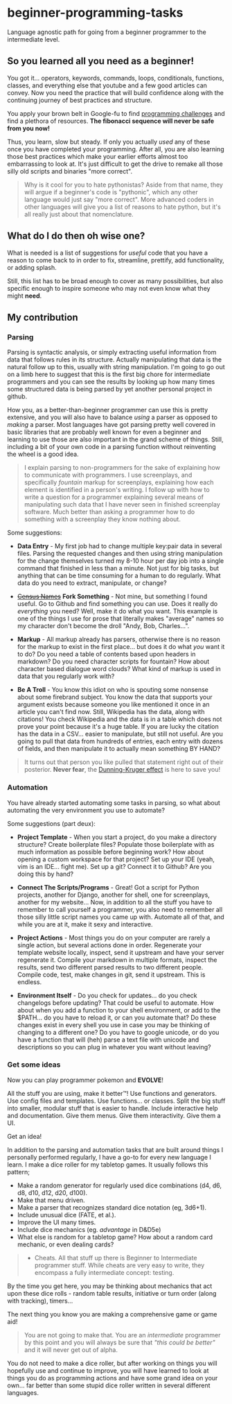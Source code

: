 # beginner-programming-tasks

Language agnostic path for going from a beginner programmer to the intermediate level.

## So you learned all you need as a beginner!

You got it... operators, keywords, commands, loops, conditionals, functions, classes, and everything else that youtube and a few good articles can convey.  Now you need the practice that will build confidence along with the continuing journey of best practices and structure.

You apply your brown belt in Google-fu to find [programming challenges](https://lmgtfy.com/?q=programming+challenges "Let me google that for you") and find a plethora of resources.  **The fibonacci sequence will never be safe from you now!**

Thus, you learn, slow but steady.  If only you actually *used* any of these once you have completed your programming.  After all, you are also learning those best practices which make your earlier efforts almost too embarrassing to look at.  It's just difficult to get the drive to remake all those silly old scripts and binaries "more correct".

>Why is it cool for you to hate pythonistas?  Aside from that name, they will argue if a beginner's code is "pythonic", which any other language would just say "more correct".  More advanced coders in other languages will give you a list of reasons to hate python, but it's all really just about that nomenclature.

## What do I do then oh wise one?

What is needed is a list of suggestions for *useful* code that you have a reason to come back to in order to fix, streamline, prettify, add functionality, or adding splash.

Still, this list has to be broad enough to cover as many possibilities, but also specific enough to inspire someone who may not even know what they might **need**.

## My contribution

### Parsing

Parsing is syntactic analysis, or simply extracting useful information from data that follows rules in its structure.  Actually manipulating that data is the natural follow up to this, usually with string manipulation.  I'm going to go out on a limb here to suggest that this is the first big chore for intermediate programmers and you can see the results by looking up how many times some structured data is being parsed by yet another personal project in github.

How you, as a better-than-beginner programmer can use this is pretty extensive, and you will also have to balance *using* a parser as opposed to *making* a parser.  Most languages have got parsing pretty well covered in basic libraries that are probably well known for even a beginner and learning to use those are also important in the grand scheme of things.  Still, including a bit of your own code in a parsing function without reinventing the wheel is a good idea.

> I explain parsing to non-programmers for the sake of explaining how to communicate with programmers.  I use screenplays, and specifically *fountain* markup for screenplays, explaining how each element is identified in a person's writing.  I follow up with how to write a question for a programmer explaining several means of manipulating such data that I have never seen in finished screenplay software.  Much better than asking a programmer how to do something with a screenplay they know nothing about.

Some suggestions:

* **Data Entry** - My first job had to change multiple key:pair data in several files.  Parsing the requested changes and then using string manipulation for the change themselves turned my 8-10 hour per day job into a single command that finished in less than a minute.  Not just for big tasks, but anything that can be time consuming for a human to do regularly.  What data do you need to extract, manipulate, or change?

* [~~Census Names~~](https://github.com/fitnr/censusname) **Fork Something** - Not mine, but something I found useful.  Go to Github and find something you can use.  Does it really do *everything* you need?  Well, make it do what you want.  This example is one of the things I use for prose that literally makes "average" names so my character don't become the droll "Andy, Bob, Charles...".

* **Markup** - All markup already has parsers, otherwise there is no reason for the markup to exist in the first place... but does it do what *you* want it to do?  Do you need a table of contents based upon headers in markdown?  Do you need character scripts for fountain?  How about character based dialogue word clouds?  What kind of markup is used in data that you regularly work with?

* **Be A Troll** - You know this idiot on <social media platform> who is spouting some nonsense about some firebrand subject.  You know the data that supports your argument exists because someone you like mentioned it once in an article you can't find now.  Still, Wikipedia has the data, along with citations!  You check Wikipedia and the data is in a table which does not prove your point because it's a huge table.  If you are lucky the citation has the data in a CSV... easier to manipulate, but still not useful.  Are you going to pull that data from hundreds of entries, each entry with dozens of fields, and then manipulate it to actually mean something BY HAND?

> It turns out that person you like pulled that statement right out of their posterior.  **Never fear**, the [Dunning-Kruger effect](https://en.wikipedia.org/wiki/Dunning%E2%80%93Kruger_effect) is here to save you!

### Automation

You have already started automating some tasks in parsing, so what about automating the very environment you use to automate?

Some suggestions (part  deux):

* **Project Template** - When you start a project, do you make a directory structure?  Create boilerplate files?  Populate those boilerplate with as much information as possible before beginning work?  How about opening a custom workspace for that project?  Set up your IDE (yeah, vim is an IDE... fight me).  Set up a git?  Connect it to Github?  Are you doing this by hand?

* **Connect The Scripts/Programs** - Great!  Got a script for Python projects, another for Django, another for shell, one for screenplays, another for my website...  Now, in addition to all the stuff you have to remember to call yourself a programmer, you also need to remember all those silly little script names you came up with.  Automate all of that, and while you are at it, make it sexy and interactive.

* **Project Actions** - Most things you do on your computer are rarely a single action, but several actions done in order.  Regenerate your template website locally, inspect, send it upstream and have your server regenerate it.  Compile your markdown in multiple formats, inspect the results, send two different parsed results to two different people.  Compile code, test, make changes in git, send it upstream.  This is endless.

* **Environment Itself** - Do you check for updates... do you check changelogs before updating?  That could be useful to automate.  How about when you add a function to your shell environment, or add to the $PATH... do you have to reload it, or can you automate that?  Do these changes exist in every shell you use in case you may be thinking of changing to a different one?  Do you have to google unicode, or do you have a function that will (heh) parse a text file with unicode and descriptions so you can plug in whatever you want without leaving?

### Get some ideas

Now you can play programmer pokemon and **EVOLVE**!

All the stuff you are using, make it better™!  Use functions and generators.  Use config files and templates.  Use functions... or classes.  Split the big stuff into smaller, modular stuff that is easier to handle.  Include interactive help and documentation.  Give them menus.  Give them interactivity.  Give them a UI.

Get an idea!

In addition to the parsing and automation tasks that are built around things I personally performed regularly, I have a go-to for every new language I learn.  I make a dice roller for my tabletop games.  It usually follows this pattern;

* Make a random generator for regularly used dice combinations (d4, d6, d8, d10, d12, d20, d100).
* Make that menu driven.
* Make a parser that recognizes standard dice notation (eg, 3d6+1).
* Include unusual dice (FATE, et al.).
* Improve the UI many times.
* Include dice mechanics (eg. *advantage* in D&D5e)
* What else is random for a tabletop game?  How about a random card mechanic, or even dealing cards?

> * Cheats.  All that stuff up there is Beginner to Intermediate programmer stuff.  While cheats are very easy to write, they encompass a fully intermediate concept: testing.

By the time you get here, you may be thinking about mechanics that act upon these dice rolls - random table results, initiative or turn order (along with tracking), timers...

The next thing you know you are making a comprehensive game or game aid!

> You are not going to make that.  You are an *intermediate* programmer by this point and you will always be sure that *"this could be better"* and it will never get out of alpha.

You do not need to make a dice roller, but after working on things you will hopefully use and continue to improve, you will have learned to look at things you do as programming actions and have some grand idea on your own... far better than some stupid dice roller written in several different languages.
